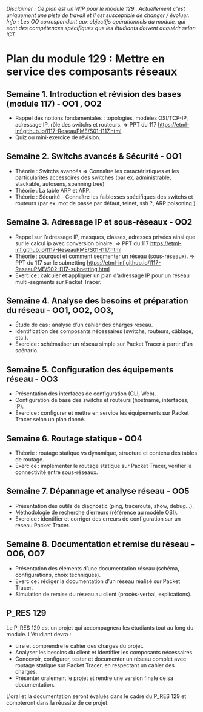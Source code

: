 
*Disclaimer : Ce plan est un WIP pour le module 129 . Actuellement c'est uniquement une piste de travail et il est susceptible de changer / évoluer.*
*Info : Les OO correspondent aux objectifs opérationnels du module, qui sont des compétences spécifiques que les étudiants doivent acquérir selon ICT*

# Plan du module 129 : Mettre en service des composants réseaux

## Semaine 1. Introduction et révision des bases (module 117) - OO1 , OO2
- Rappel des notions fondamentales : topologies, modèles OSI/TCP-IP, adressage IP, rôle des switchs et routeurs. => PPT du 117 https://etml-inf.github.io/I117-ReseauPME/S01-I117.html
- Quiz ou mini-exercice de révision.

## Semaine 2. Switchs avancés & Sécurité - OO1
- Théorie : Switchs avancés => Connaître les caractéristiques et les particularités accessoires des switches (par ex. administrable, stackable, autosens, spanning tree)
- Théorie : La table ARP et ARP. 
- Théorie : Sécurité - Connaître les faiblesses spécifiques des switchs et routeurs (par ex. mot de passe par défaut, telnet, ssh ?, ARP poisoning ).

## Semaine 3. Adressage IP et sous-réseaux - OO2
- Rappel sur l’adressage IP, masques, classes, adresses privées ainsi que sur le calcul ip avec conversion binaire. => PPT du 117 https://etml-inf.github.io/I117-ReseauPME/S01-I117.html
- Théorie : pourquoi et comment segmenter un réseau (sous-réseaux). => PPT du 117 sur le subnetting https://etml-inf.github.io/I117-ReseauPME/S02-I117-subnetting.html 
- Exercice : calculer et appliquer un plan d’adressage IP pour un réseau multi-segments sur Packet Tracer.

## Semaine 4. Analyse des besoins et préparation du réseau - OO1, OO2, OO3, 
- Étude de cas : analyse d’un cahier des charges réseau.
- Identification des composants nécessaires (switchs, routeurs, câblage, etc.).
- Exercice : schématiser un réseau simple sur Packet Tracer à partir d’un scénario.

## Semaine 5. Configuration des équipements réseau - OO3
- Présentation des interfaces de configuration (CLI, Web).
- Configuration de base des switchs et routeurs (hostname, interfaces, IP).
- Exercice : configurer et mettre en service les équipements sur Packet Tracer selon un plan donné.

## Semaine 6. Routage statique - OO4
- Théorie : routage statique vs dynamique, structure et contenu des tables de routage.
- Exercice : implémenter le routage statique sur Packet Tracer, vérifier la connectivité entre sous-réseaux.

## Semaine 7. Dépannage et analyse réseau - OO5
- Présentation des outils de diagnostic (ping, traceroute, show, debug…).
- Méthodologie de recherche d’erreurs (référence au modèle OSI).
- Exercice : identifier et corriger des erreurs de configuration sur un réseau Packet Tracer.

## Semaine 8. Documentation et remise du réseau - OO6, OO7
- Présentation des éléments d’une documentation réseau (schéma, configurations, choix techniques).
- Exercice : rédiger la documentation d’un réseau réalisé sur Packet Tracer.
- Simulation de remise du réseau au client (procès-verbal, explications).

## P_RES 129 
Le P_RES 129 est un projet qui accompagnera les étudiants tout au long du module. 
L'étudiant devra : 
- Lire et comprendre le cahier des charges du projet.
- Analyser les besoins du client et identifier les composants nécessaires.
- Concevoir, configurer, tester et documenter un réseau complet avec routage statique sur Packet Tracer, en respectant un cahier des charges.
- Présenter oralement le projet et rendre une version finale de sa documentation. 

L'oral et la documentation seront évalués dans le cadre du P_RES 129 et compteront dans la réussite de ce projet. 
